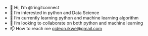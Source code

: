 - 👋 Hi, I’m @ringitconnect
- 👀 I’m interested in python and Data Science
- 🌱 I’m currently learning python and machine learning algorithm
- 💞️ I’m looking to collaborate on both python and machine learning
- 📫 How to reach me gideon.ikwe@gmail.com

<!---
ringitconnect/ringitconnect is a ✨ special ✨ repository because its `README.md` (this file) appears on your GitHub profile.
You can click the Preview link to take a look at your changes.
--->
